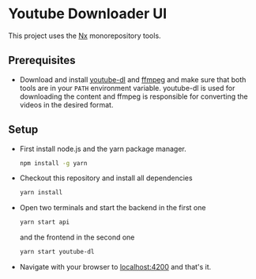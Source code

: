 # Youtube Downloader UI

This project uses the [Nx](https://nx.dev) monorepository tools. 

## Prerequisites
* Download and install [youtube-dl](https://youtube-dl.org/) and 
[ffmpeg](https://ffmpeg.org/) and make sure that both tools are
in your ```PATH``` environment variable. youtube-dl is used for downloading
the content and ffmpeg is responsible for converting the videos in the desired 
format.

## Setup
* First install node.js and the yarn package manager.
    ```bash
    npm install -g yarn
    ```
* Checkout this repository and install all dependencies
    ```bash
    yarn install
    ```
* Open two terminals and start the backend in the first one
    ```bash
    yarn start api
    ```
    and the frontend in the second one
    ```bash
    yarn start youtube-dl
    ```
* Navigate with your browser to [localhost:4200](http://localhost:4200) and that's it.


